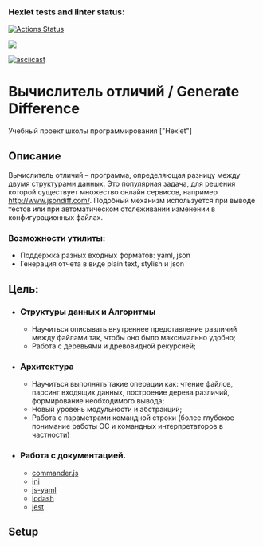 ### Hexlet tests and linter status:
[![Actions Status](https://github.com/VIIIunknownVIII/java-project-71/actions/workflows/hexlet-check.yml/badge.svg)](https://github.com/VIIIunknownVIII/java-project-71/actions)


<a href="https://codeclimate.com/github/VIIIunknownVIII/java-project-71/maintainability"><img src="https://api.codeclimate.com/v1/badges/1a1e54aa36a24f9272ae/maintainability" /></a>

<a href="https://asciinema.org/a/0ugHFCEYdzklfN2ATWRK6yOt8" target="_blank">
    <img src="https://asciinema.org/a/0ugHFCEYdzklfN2ATWRK6yOt8.svg" alt="asciicast" />
</a>

# Вычислитель отличий / Generate Difference
Учебный проект школы программирования ["Hexlet"]

## Описание
Вычислитель отличий – программа, определяющая разницу между двумя структурами данных. Это популярная задача, для решения которой существует множество онлайн сервисов, например http://www.jsondiff.com/. Подобный механизм используется при выводе тестов или при автоматическом отслеживании изменении в конфигурационных файлах.

### Возможности утилиты:
- Поддержка разных входных форматов: yaml, json
- Генерация отчета в виде plain text, stylish и json

## Цель:

- ### Структуры данных и Алгоритмы
    - Научиться описывать внутреннее представление различий между файлами так, чтобы оно было максимально удобно;
    - Работа с деревьями и древовидной рекурсией;

- ### Архитектура
    - Научиться выполнять такие операции как: чтение файлов, парсинг входящих данных, построение дерева различий, формирование необходимого вывода;
    - Новый уровень модульности и абстракций;
    - Работа с параметрами командной строки (более глубокое понимание работы ОС и командных интерпретаторов в частности)

- ### Работа с документацией.
    - [commander.js](https://github.com/tj/commander.js)
    - [ini](https://github.com/npm/ini)
    - [js-yaml](https://github.com/nodeca/js-yaml)
    - [lodash](https://lodash.com/)
    - [jest](https://jestjs.io/)

## Setup

